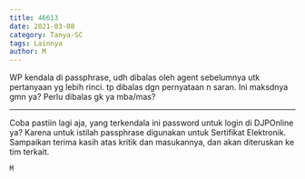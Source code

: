 ```yaml
---
title: 46613
date: 2021-03-08
category: Tanya-SC
tags: Lainnya
author: M
---
```


WP kendala di passphrase, udh dibalas oleh agent sebelumnya utk pertanyaan yg lebih rinci. tp dibalas dgn pernyataan n saran. Ini maksdnya gmn ya? Perlu dibalas gk ya mba/mas?

---

Coba pastiin lagi aja, yang terkendala ini password untuk login di DJPOnline ya? Karena untuk istilah passphrase digunakan untuk Sertifikat Elektronik. Sampaikan terima kasih atas kritik dan masukannya, dan akan diteruskan ke tim terkait.

`M`
